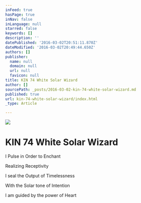 ```yaml
---
inFeed: true
hasPage: true
inNav: false
inLanguage: null
starred: false
keywords: []
description: ''
datePublished: '2016-03-02T20:51:11.870Z'
dateModified: '2016-03-02T20:49:44.650Z'
authors: []
publisher:
  name: null
  domain: null
  url: null
  favicon: null
title: KIN 74 White Solar Wizard
author: []
sourcePath: _posts/2016-03-02-kin-74-white-solar-wizard.md
published: true
url: kin-74-white-solar-wizard/index.html
_type: Article

---
```

![](https://the-grid-user-content.s3-us-west-2.amazonaws.com/bac1b301-6019-4265-ba21-8d53dc171a74.png)

# KIN 74 White Solar Wizard

I Pulse in Order to Enchant

Realizing Receptivity

I seal the Output of Timelessness

With the Solar tone of Intention

I am guided by the power of Heart